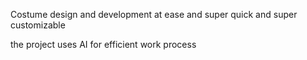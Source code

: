 Costume design and development at ease and super quick and super customizable


the project uses AI for efficient work process
